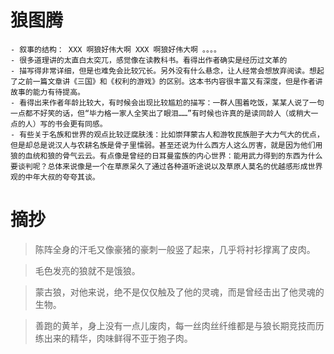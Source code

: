 # 狼图腾

	- 叙事的结构： XXX 啊狼好伟大啊 XXX 啊狼好伟大啊 。。。。
    - 很多道理讲的太直白太突兀，感觉像在读教科书。看得出作者确实是经历过文革的
    - 描写得非常详细，但是也难免会比较冗长。另外没有什么悬念，让人经常会想放弃阅读。想起了之前一篇文章讲《三国》和《权利的游戏》的区别。这本书内容很丰富又有深度，但是作者讲故事的能力有待提高。
    - 看得出来作者年龄比较大，有时候会出现比较尴尬的描写：一群人围着吃饭，某某人说了一句一点都不好笑的话，但“毕力格一家人全笑出了眼泪……”有时候也许真的是读同龄人（或稍大一点的人）写的书会更有同感。
    - 有些关于名族和世界的观点比较迂腐肤浅：比如崇拜蒙古人和游牧民族胆子大力气大的优点，但是却总是说汉人与农耕名族是骨子里懦弱。甚至还说为什么西方人这么厉害，就是因为他们用狼的血统和狼的骨气云云。有点像是曾经的日耳曼蛮族的内心世界：能用武力得到的东西为什么要谈判呢？总体来说像是一个在草原呆久了通过各种道听途说以及草原人莫名的优越感形成世界观的中年大叔的夸夸其谈。

# 摘抄 

> 陈阵全身的汗毛又像豪猪的豪刺一般竖了起来，几乎将衬衫撑离了皮肉。

> 毛色发亮的狼就不是饿狼。

> 蒙古狼，对他来说，绝不是仅仅触及了他的灵魂，而是曾经击出了他灵魂的生物。

> 善跑的黄羊，身上没有一点儿废肉，每一丝肉丝纤维都是与狼长期竞技而历练出来的精华，肉味鲜得不亚于狍子肉。